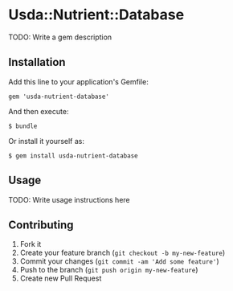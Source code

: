 # Usda::Nutrient::Database

TODO: Write a gem description

## Installation

Add this line to your application's Gemfile:

    gem 'usda-nutrient-database'

And then execute:

    $ bundle

Or install it yourself as:

    $ gem install usda-nutrient-database

## Usage

TODO: Write usage instructions here

## Contributing

1. Fork it
2. Create your feature branch (`git checkout -b my-new-feature`)
3. Commit your changes (`git commit -am 'Add some feature'`)
4. Push to the branch (`git push origin my-new-feature`)
5. Create new Pull Request
